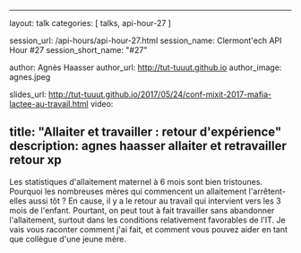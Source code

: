 ---
layout: talk
categories: [ talks, api-hour-27 ]

session_url: /api-hours/api-hour-27.html
session_name: Clermont'ech API Hour &#35;27
session_short_name: "&#35;27"

author: Agnès Haasser
author_url: http://tut-tuuut.github.io
author_image: agnes.jpeg

slides_url: http://tut-tuuut.github.io/2017/05/24/conf-mixit-2017-mafia-lactee-au-travail.html
video:

title: "Allaiter et travailler : retour d'expérience"
description: agnes haasser allaiter et retravailler retour xp
------

Les statistiques d'allaitement maternel à 6 mois sont bien tristounes. Pourquoi les
nombreuses mères qui commencent un allaitement l'arrêtent-elles aussi tôt ? En cause,
il y a le retour au travail qui intervient vers les 3 mois de l'enfant. Pourtant, on
peut tout à fait travailler sans abandonner l'allaitement, surtout dans les conditions
relativement favorables de l'IT. Je vais vous raconter comment j'ai fait, et comment
vous pouvez aider en tant que collègue d'une jeune mère.

